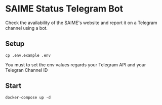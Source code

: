 # SAIME Status Telegram Bot

Check the availability of the SAIME's website and report it on a Telegram channel using a bot.

## Setup

```batch
cp .env.example .env
```

You must to set the env values regards your Telegram API and your Telegran Channel ID

## Start

```batch
docker-compose up -d
```
